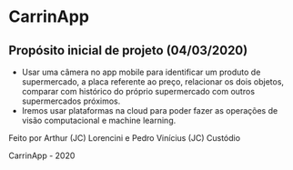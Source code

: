 # CarrinApp

## Propósito inicial de projeto (04/03/2020)
- Usar uma câmera no app mobile para identificar um produto de supermercado, a placa referente ao preço, relacionar os dois objetos, comparar com histórico do próprio supermercado com outros supermercados próximos.
- Iremos usar plataformas na cloud para poder fazer as operações de visão computacional e machine learning.

Feito por Arthur (JC) Lorencini e Pedro Vinícius (JC) Custódio

CarrinApp - 2020 
